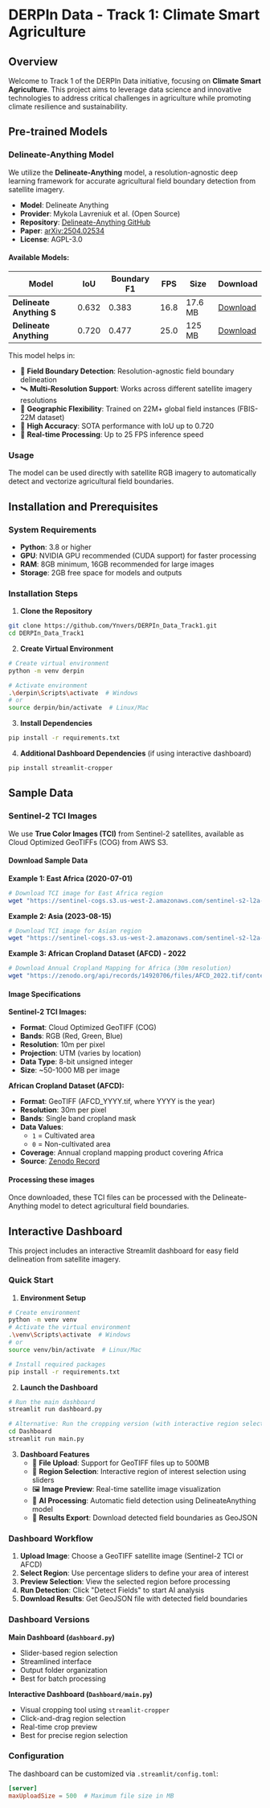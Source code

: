 # DERPIn Data - Track 1: Climate Smart Agriculture

## Overview

Welcome to Track 1 of the DERPIn Data initiative, focusing on **Climate Smart Agriculture**. This project aims to leverage data science and innovative technologies to address critical challenges in agriculture while promoting climate resilience and sustainability.

## Pre-trained Models

### Delineate-Anything Model

We utilize the **Delineate-Anything** model, a resolution-agnostic deep learning framework for accurate agricultural field boundary detection from satellite imagery.

- **Model**: Delineate Anything
- **Provider**: Mykola Lavreniuk et al. (Open Source)
- **Repository**: [Delineate-Anything GitHub](https://github.com/Lavreniuk/Delineate-Anything)
- **Paper**: [arXiv:2504.02534](https://arxiv.org/abs/2504.02534)
- **License**: AGPL-3.0

#### Available Models:
| Model | IoU | Boundary F1 | FPS | Size | Download |
|-------|-----|-------------|-----|------|----------|
| **Delineate Anything S** | 0.632 | 0.383 | 16.8 | 17.6 MB | [Download](https://huggingface.co/MykolaL/DelineateAnything/resolve/main/DelineateAnything-S.pt?download=true) |
| **Delineate Anything** | 0.720 | 0.477 | 25.0 | 125 MB | [Download](https://huggingface.co/MykolaL/DelineateAnything/resolve/main/DelineateAnything.pt?download=true) |

This model helps in:
- 🌾 **Field Boundary Detection**: Resolution-agnostic field boundary delineation
- 🛰️ **Multi-Resolution Support**: Works across different satellite imagery resolutions
- 📍 **Geographic Flexibility**: Trained on 22M+ global field instances (FBIS-22M dataset)
- 🎯 **High Accuracy**: SOTA performance with IoU up to 0.720
- 🚀 **Real-time Processing**: Up to 25 FPS inference speed

### Usage

The model can be used directly with satellite RGB imagery to automatically detect and vectorize agricultural field boundaries.

## Installation and Prerequisites

### System Requirements
- **Python**: 3.8 or higher
- **GPU**: NVIDIA GPU recommended (CUDA support) for faster processing
- **RAM**: 8GB minimum, 16GB recommended for large images
- **Storage**: 2GB free space for models and outputs

### Installation Steps

1. **Clone the Repository**
```bash
git clone https://github.com/Ynvers/DERPIn_Data_Track1.git
cd DERPIn_Data_Track1
```

2. **Create Virtual Environment**
```bash
# Create virtual environment
python -m venv derpin

# Activate environment
.\derpin\Scripts\activate  # Windows
# or
source derpin/bin/activate  # Linux/Mac
```

3. **Install Dependencies**
```bash
pip install -r requirements.txt
```

4. **Additional Dashboard Dependencies** (if using interactive dashboard)
```bash
pip install streamlit-cropper
```

## Sample Data

### Sentinel-2 TCI Images

We use **True Color Images (TCI)** from Sentinel-2 satellites, available as Cloud Optimized GeoTIFFs (COG) from AWS S3.

#### Download Sample Data

**Example 1: East Africa (2020-07-01)**
```bash
# Download TCI image for East Africa region
wget "https://sentinel-cogs.s3.us-west-2.amazonaws.com/sentinel-s2-l2a-cogs/36/Q/WD/2020/7/S2A_36QWD_20200701_0_L2A/TCI.tif" -O TCI_EastAfrica_20200701.tif
```

**Example 2: Asia (2023-08-15)**
```bash
# Download TCI image for Asian region
wget "https://sentinel-cogs.s3.us-west-2.amazonaws.com/sentinel-s2-l2a-cogs/54/T/WN/2023/8/S2A_54TWN_20230815_0_L2A/TCI.tif" -O TCI_Asia_20230815.tif
```

**Example 3: African Cropland Dataset (AFCD) - 2022**
```bash
# Download Annual Cropland Mapping for Africa (30m resolution)
wget "https://zenodo.org/api/records/14920706/files/AFCD_2022.tif/content" -O AFCD_2022.tif
```


#### Image Specifications

**Sentinel-2 TCI Images:**
- **Format**: Cloud Optimized GeoTIFF (COG)
- **Bands**: RGB (Red, Green, Blue)
- **Resolution**: 10m per pixel
- **Projection**: UTM (varies by location)
- **Data Type**: 8-bit unsigned integer
- **Size**: ~50-1000 MB per image

**African Cropland Dataset (AFCD):**
- **Format**: GeoTIFF (AFCD_YYYY.tif, where YYYY is the year)
- **Resolution**: 30m per pixel
- **Bands**: Single band cropland mask
- **Data Values**: 
  - `1` = Cultivated area
  - `0` = Non-cultivated area
- **Coverage**: Annual cropland mapping product covering Africa
- **Source**: [Zenodo Record](https://zenodo.org/api/records/14920706)

#### Processing these images
Once downloaded, these TCI files can be processed with the Delineate-Anything model to detect agricultural field boundaries.

## Interactive Dashboard

This project includes an interactive Streamlit dashboard for easy field delineation from satellite imagery.

### Quick Start

1. **Environment Setup**
```bash
# Create environment
python -m venv venv
# Activate the virtual environment
.\venv\Scripts\activate  # Windows
# or
source venv/bin/activate  # Linux/Mac

# Install required packages
pip install -r requirements.txt
```

2. **Launch the Dashboard**
```bash
# Run the main dashboard
streamlit run dashboard.py

# Alternative: Run the cropping version (with interactive region selection)
cd Dashboard
streamlit run main.py
```

3. **Dashboard Features**
   - 🔄 **File Upload**: Support for GeoTIFF files up to 500MB
   - 🎯 **Region Selection**: Interactive region of interest selection using sliders
   - 🖼️ **Image Preview**: Real-time satellite image visualization
   - 🧠 **AI Processing**: Automatic field detection using DelineateAnything model
   - 📄 **Results Export**: Download detected field boundaries as GeoJSON

### Dashboard Workflow

1. **Upload Image**: Choose a GeoTIFF satellite image (Sentinel-2 TCI or AFCD)
2. **Select Region**: Use percentage sliders to define your area of interest
3. **Preview Selection**: View the selected region before processing
4. **Run Detection**: Click "Detect Fields" to start AI analysis
5. **Download Results**: Get GeoJSON file with detected field boundaries

### Dashboard Versions

**Main Dashboard (`dashboard.py`)**
- Slider-based region selection
- Streamlined interface
- Output folder organization
- Best for batch processing

**Interactive Dashboard (`Dashboard/main.py`)**
- Visual cropping tool using `streamlit-cropper`
- Click-and-drag region selection
- Real-time crop preview
- Best for precise region selection

### Configuration

The dashboard can be customized via `.streamlit/config.toml`:
```toml
[server]
maxUploadSize = 500  # Maximum file size in MB
```
